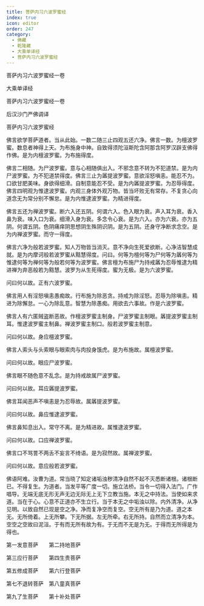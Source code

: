 ```yaml
---
title: 菩萨内习六波罗蜜经
index: true
icon: editor
order: 247
category:
  - 佛藏
  - 乾隆藏
  - 大乘单译经
  - 菩萨内习六波罗蜜经
---
```


菩萨内习六波罗蜜经一卷  

大乘单译经  

菩萨内习六波罗蜜经一卷  

后汉沙门严佛调译  

菩萨内习六波罗蜜经  

佛言欲学菩萨道者。当从此始。一数二随三止四观五还六净。佛言一数。为檀波罗蜜。数息者神得上天。为布施身中神。自致得须陀洹斯陀含阿那含阿罗汉辟支佛得作佛。是为内檀波罗蜜。为布施得度。  

佛言二相随。为尸波罗蜜。意与心相随俱出入。不邪念意不转为不犯道禁。是为内尸波罗蜜。为不犯道禁得度。佛言三止为羼提波罗蜜。意欲淫怒嗔恚。能忍不为。口欲甘肥美味。身欲得细滑。自制意能忍不受。是为内羼提波罗蜜。为忍辱得度。佛言四明观为惟逮波罗蜜。内观三身体外观万物。皆当坏败无有常存。不复贪心向道念无为常分别不懈怠。是为内惟逮波罗蜜。为精进得度。  

佛言五还为禅波罗蜜。断六入还五阴。何谓六入。色入眼为衰。声入耳为衰。香入鼻为衰。味入口为衰。细滑入身为衰。多念令心衰。是为六入。亦为六衰。亦为五阴。何谓五阴。色阴痛痒阴思想阴生殊阴识阴。是为五阴。还身守净断求念空。是为内禅波罗蜜。而守一得度。  

佛言六净为般若波罗蜜。知人万物皆当消灭。意不净向生死爱欲断。心净洁智慧成就。是为内摩诃般若波罗蜜从黠慧得度。问曰。何等为檀何等为尸何等为羼何等为惟逮何等为禅何等为般若何等为波罗蜜。佛言檀为布施尸为持戒羼为忍辱惟逮为精进禅为弃恶般若为黠慧。波罗为从生死得度。蜜为无极。是为六波罗蜜。  

问曰何以故。正有六波罗蜜。  

佛言用人有淫怒嗔恚愚痴故。行布施为除恶贪。持戒为除淫怒。忍辱为除嗔恚。精进为除懈怠。一心为除乱意。智慧为除愚痴。用欲去六事故。作是六波罗蜜。  

佛言人有六匿贼盗断恶故。作檀波罗蜜主制身。尸波罗蜜主制眼。羼提波罗蜜主制耳。惟逮波罗蜜主制鼻。禅波罗蜜主制口。般若波罗蜜主制意。  

问曰何以故。身应檀波罗蜜。  

佛言人索头与头索眼与眼索肉与肉投身饿虎。是为布施故。属檀波罗蜜。  

问曰何以故。眼应尸波罗蜜。  

佛言眼不随色意不乱念。是为持戒故属尸波罗蜜。  

问曰何以故。耳应羼提波罗蜜。  

佛言耳闻恶声不嗔恚是为忍辱故。属羼提波罗蜜。  

问曰何以故。鼻应惟逮波罗蜜。  

佛言鼻知息出入。常守不离。是为精进故。属惟逮波罗蜜。  

问曰何以故。口应禅波罗蜜。  

佛言口不骂詈不两舌不妄言不绮语。是为寂然故。属禅波罗蜜。  

问曰何以故。意应般若波罗蜜。  

佛语阿难。汝曹为道。常当晓了知定诸垢浊秽清净自然不起不灭悉断诸根。诸根断已。不得复生。为道者。当发平等广度一切。施立法桥。当令一切得入法门。广作唱导。无端无底无形无声无边无际无上无下立教当施。本无之中持法。当使如来求道。当在于心。心意不正道亦不生立行。当于本无之中垢浊以除。内外清净。从净见明。以致自然已现是空之净。净而复净空而复空。空无所有是乃为道。道之本无。无所倚着。上无所攀。下无所据。左无所牵。右无所持。自然而立清净为本。空空之空故曰泥洹。于有而无所有故为有。于无而不无是为无。于得而无所得是为得也。  

第一发意菩萨　　第二持地菩萨  

第三应行菩萨　　第四生贵菩萨  

第五修成菩萨　　第六行登菩萨  

第七不退转菩萨　第八童真菩萨  

第九了生菩萨　　第十补处菩萨  
